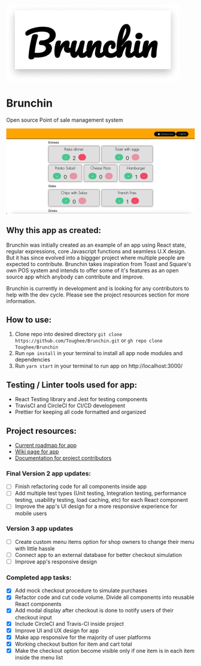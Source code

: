 ![App logo](./public/img/Brunchin_logo.png)

# Brunchin

Open source Point of sale management system

![Splash page](./public/img/Brunchin_splashpage.png)

## Why this app as created:

Brunchin was initially created as an example of an app using React state, regular expressions, core Javascript functions and seamless U.X design. But it has since evolved into a biggger project where multiple people are expected to contribute. Brunchin takes inspiration from Toast and Square's own POS system and intends to offer some of it's features as an open source app which anybody can contribute and improve. 

Brunchin is currently in development and is looking for any contributors to help with the dev cycle. Please see the project resources section for more information. 

## How to use:

1. Clone repo into desired directory `git clone https://github.com/Toughee/Brunchin.git` or `gh repo clone Toughee/Brunchin`
2. Run `npm install` in your terminal to install all app node modules and dependencies
3. Run `yarn start` in your terminal to run app on http://localhost:3000/

## Testing / Linter tools used for app:

-   React Testing library and Jest for testing components
-   TravisCI and CircleCI for CI/CD development
-   Prettier for keeping all code formatted and organized

## Project resources:

-   [Current roadmap for app](https://github.com/Toughee/Brunchin/projects/1)
-   [Wiki page for app](https://github.com/Toughee/Brunchin/wiki)
-   [Documentation for project contributors](https://github.com/Toughee/Brunchin/tree/main/docs)

### Final Version 2 app updates:

- [ ] Finish refactoring code for all components inside app
- [ ] Add multiple test types (Unit testing, Integration testing, performance testing, usability testing, load caching, etc) for each React component
- [ ] Improve the app's UI design for a more responsive experience for mobile users
### Version 3 app updates

- [ ] Create custom menu items option for shop owners to change their menu with little hassle
- [ ] Connect app to an external database for better checkout simulation
- [ ] Improve app's responsive design
### Completed app tasks:

- [x] Add mock checkout procedure to simulate purchases
- [x] Refactor code and cut code volume. Divide all components into reusable React components
- [x] Add modal display after checkout is done to notify users of their checkout input
- [x] Include CircleCI and Travis-CI inside project
- [x] Improve UI and UX design for app
- [x] Make app responsive for the majority of user platforms
- [x] Working checkout button for item and cart total
- [x] Make the checkout option become visible only if one item is in each item inside the menu list